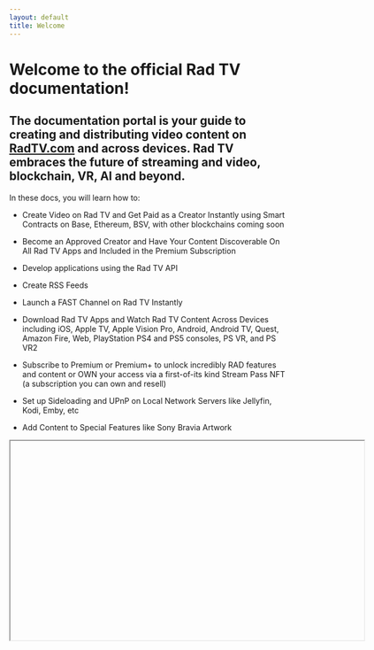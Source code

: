 ```yaml
---
layout: default
title: Welcome
---
```

# Welcome to the official Rad TV documentation!

## The documentation portal is your guide to creating and distributing video content on [RadTV.com](http://RadTV.com) and across devices. Rad TV embraces the future of streaming and video, blockchain, VR, AI and beyond.

In these docs, you will learn how to:

*   Create Video on Rad TV and Get Paid as a Creator Instantly using Smart Contracts on Base, Ethereum, BSV, with other blockchains coming soon
    
*   Become an Approved Creator and Have Your Content Discoverable On All Rad TV Apps and Included in the Premium Subscription
    
*   Develop applications using the Rad TV API
    
*   Create RSS Feeds
    
*   Launch a FAST Channel on Rad TV Instantly
    
*   Download Rad TV Apps and Watch Rad TV Content Across Devices including iOS, Apple TV, Apple Vision Pro, Android, Android TV, Quest, Amazon Fire, Web, PlayStation PS4 and PS5 consoles, PS VR, and PS VR2
    
*   Subscribe to Premium or Premium+ to unlock incredibly RAD features and content or OWN your access via a first-of-its kind Stream Pass NFT (a subscription you can own and resell)
    
*   Set up Sideloading and UPnP on Local Network Servers like Jellyfin, Kodi, Emby, etc
    
*   Add Content to Special Features like Sony Bravia Artwork
    

<iframe src='//embed.rad.live?id=f83621d0-73b7-46bf-b1a8-55ce9eed1566&type=feature' width='640px' height='360px' allow="autoplay; fullscreen; picture-in-picture" allowfullscreen class="radtv-player"></iframe>